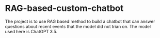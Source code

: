 # RAG-based-custom-chatbot
The project is to use RAG based method to build a chatbot that can answer questions about recent events that the model did not trian on. The model used here is ChatGPT 3.5.
